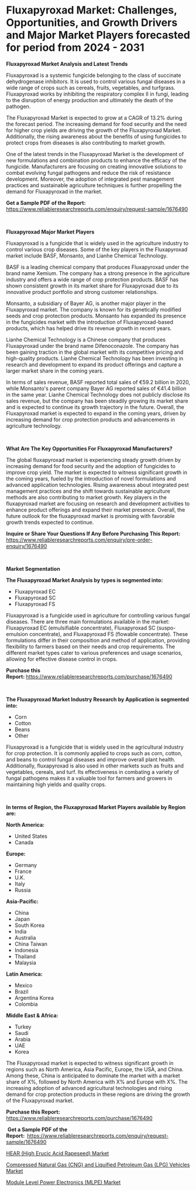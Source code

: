 <p><h1>Fluxapyroxad Market: Challenges, Opportunities, and Growth Drivers and Major Market Players forecasted for period from 2024 - 2031</h1></p><p><strong>Fluxapyroxad Market Analysis and Latest Trends</strong></p>
<p><p>Fluxapyroxad is a systemic fungicide belonging to the class of succinate dehydrogenase inhibitors. It is used to control various fungal diseases in a wide range of crops such as cereals, fruits, vegetables, and turfgrass. Fluxapyroxad works by inhibiting the respiratory complex II in fungi, leading to the disruption of energy production and ultimately the death of the pathogen.</p><p>The Fluxapyroxad Market is expected to grow at a CAGR of 13.2% during the forecast period. The increasing demand for food security and the need for higher crop yields are driving the growth of the Fluxapyroxad Market. Additionally, the rising awareness about the benefits of using fungicides to protect crops from diseases is also contributing to market growth.</p><p>One of the latest trends in the Fluxapyroxad Market is the development of new formulations and combination products to enhance the efficacy of the fungicide. Manufacturers are focusing on creating innovative solutions to combat evolving fungal pathogens and reduce the risk of resistance development. Moreover, the adoption of integrated pest management practices and sustainable agriculture techniques is further propelling the demand for Fluxapyroxad in the market.</p></p>
<p><strong>Get a Sample PDF of the Report:&nbsp;</strong> <a href="https://www.reliableresearchreports.com/enquiry/request-sample/1676490">https://www.reliableresearchreports.com/enquiry/request-sample/1676490</a></p>
<p>&nbsp;</p>
<p><strong>Fluxapyroxad Major Market Players</strong></p>
<p><p>Fluxapyroxad is a fungicide that is widely used in the agriculture industry to control various crop diseases. Some of the key players in the Fluxapyroxad market include BASF, Monsanto, and Lianhe Chemical Technology.</p><p>BASF is a leading chemical company that produces Fluxapyroxad under the brand name Xemium. The company has a strong presence in the agriculture industry and offers a wide range of crop protection products. BASF has shown consistent growth in its market share for Fluxapyroxad due to its innovative product portfolio and strong customer relationships.</p><p>Monsanto, a subsidiary of Bayer AG, is another major player in the Fluxapyroxad market. The company is known for its genetically modified seeds and crop protection products. Monsanto has expanded its presence in the fungicides market with the introduction of Fluxapyroxad-based products, which has helped drive its revenue growth in recent years.</p><p>Lianhe Chemical Technology is a Chinese company that produces Fluxapyroxad under the brand name Difenoconazole. The company has been gaining traction in the global market with its competitive pricing and high-quality products. Lianhe Chemical Technology has been investing in research and development to expand its product offerings and capture a larger market share in the coming years.</p><p>In terms of sales revenue, BASF reported total sales of €59.2 billion in 2020, while Monsanto's parent company Bayer AG reported sales of €41.4 billion in the same year. Lianhe Chemical Technology does not publicly disclose its sales revenue, but the company has been steadily growing its market share and is expected to continue its growth trajectory in the future. Overall, the Fluxapyroxad market is expected to expand in the coming years, driven by increasing demand for crop protection products and advancements in agriculture technology.</p></p>
<p>&nbsp;</p>
<p><strong>What Are The Key Opportunities For Fluxapyroxad Manufacturers?</strong></p>
<p><p>The global fluxapyroxad market is experiencing steady growth driven by increasing demand for food security and the adoption of fungicides to improve crop yield. The market is expected to witness significant growth in the coming years, fueled by the introduction of novel formulations and advanced application technologies. Rising awareness about integrated pest management practices and the shift towards sustainable agriculture methods are also contributing to market growth. Key players in the fluxapyroxad market are focusing on research and development activities to enhance product offerings and expand their market presence. Overall, the future outlook for the fluxapyroxad market is promising with favorable growth trends expected to continue.</p></p>
<p><strong>Inquire or Share Your Questions If Any Before Purchasing This Report:</strong> <a href="https://www.reliableresearchreports.com/enquiry/pre-order-enquiry/1676490">https://www.reliableresearchreports.com/enquiry/pre-order-enquiry/1676490</a></p>
<p>&nbsp;</p>
<p><strong>Market Segmentation</strong></p>
<p><strong>The Fluxapyroxad Market Analysis by types is segmented into:</strong></p>
<p><ul><li>Fluxapyroxad EC</li><li>Fluxapyroxad SC</li><li>Fluxapyroxad FS</li></ul></p>
<p><p>Fluxapyroxad is a fungicide used in agriculture for controlling various fungal diseases. There are three main formulations available in the market: Fluxapyroxad EC (emulsifiable concentrate), Fluxapyroxad SC (suspo-emulsion concentrate), and Fluxapyroxad FS (flowable concentrate). These formulations differ in their composition and method of application, providing flexibility to farmers based on their needs and crop requirements. The different market types cater to various preferences and usage scenarios, allowing for effective disease control in crops.</p></p>
<p><strong>Purchase this Report:&nbsp;</strong><a href="https://www.reliableresearchreports.com/purchase/1676490">https://www.reliableresearchreports.com/purchase/1676490</a></p>
<p>&nbsp;</p>
<p><strong>The Fluxapyroxad Market Industry Research by Application is segmented into:</strong></p>
<p><ul><li>Corn</li><li>Cotton</li><li>Beans</li><li>Other</li></ul></p>
<p><p>Fluxapyroxad is a fungicide that is widely used in the agricultural industry for crop protection. It is commonly applied to crops such as corn, cotton, and beans to control fungal diseases and improve overall plant health. Additionally, fluxapyroxad is also used in other markets such as fruits and vegetables, cereals, and turf. Its effectiveness in combating a variety of fungal pathogens makes it a valuable tool for farmers and growers in maintaining high yields and quality crops.</p></p>
<p>&nbsp;</p>
<p><strong>In terms of Region, the Fluxapyroxad Market Players available by Region are:</strong></p>
<p>
    <p> <strong> North America: </strong>
        <ul>
            <li>United States</li>
            <li>Canada</li>
        </ul>
        </p> 
    <p> <strong> Europe: </strong>
        <ul>
            <li>Germany</li>
            <li>France</li>
            <li>U.K.</li>
            <li>Italy</li>
            <li>Russia</li>
        </ul>
        </p> 
    <p> <strong> Asia-Pacific: </strong>
        <ul>
            <li>China</li>
            <li>Japan</li>
            <li>South Korea</li>
            <li>India</li>
            <li>Australia</li>
            <li>China Taiwan</li>
            <li>Indonesia</li>
            <li>Thailand</li>
            <li>Malaysia</li>
        </ul>
        </p> 
    <p> <strong> Latin America: </strong>
        <ul>
            <li>Mexico</li>
            <li>Brazil</li>
            <li>Argentina Korea</li>
            <li>Colombia</li>
        </ul>
        </p> 
    <p> <strong> Middle East & Africa: </strong>
        <ul>
            <li>Turkey</li>
            <li>Saudi</li>
            <li>Arabia</li>
            <li>UAE</li>
            <li>Korea</li>
        </ul>
    </p>
    </p>
<p><p>The Fluxapyroxad market is expected to witness significant growth in regions such as North America, Asia Pacific, Europe, the USA, and China. Among these, China is anticipated to dominate the market with a market share of X%, followed by North America with X% and Europe with X%. The increasing adoption of advanced agricultural technologies and rising demand for crop protection products in these regions are driving the growth of the Fluxapyroxad market.</p></p>
<p><strong>Purchase this Report: </strong><a href="https://www.reliableresearchreports.com/purchase/1676490">https://www.reliableresearchreports.com/purchase/1676490</a></p>
<p>&nbsp;<strong>Get a Sample PDF of the Report:&nbsp;&nbsp;</strong><a href="https://www.reliableresearchreports.com/enquiry/request-sample/1676490">https://www.reliableresearchreports.com/enquiry/request-sample/1676490</a></p>
<p><strong></strong></p>
<p><p><a href="https://view.publitas.com/reportprime-1/hear-high-erucic-acid-rapeseed-market-research-report-the-key-to-successful-business-strategy-forecasted-for-period-from-2024-2031/">HEAR (High Erucic Acid Rapeseed) Market</a></p><p><a href="https://view.publitas.com/reportprime-1/compressed-natural-gas-cng-and-liquified-petroleum-gas-lpg-vehicles-market-research-report-unlocks-analysis-on-the-market-financial-status-market-size-and-market-revenue-upto-2031/">Compressed Natural Gas (CNG) and Liquified Petroleum Gas (LPG) Vehicles Market</a></p><p><a href="https://view.publitas.com/reportprime-1/module-level-power-electronics-mlpe-market-research-report-reveals-the-latest-trends-and-opportunities-of-this-market-for-period-from-2024-2031/">Module Level Power Electronics (MLPE) Market</a></p></p>